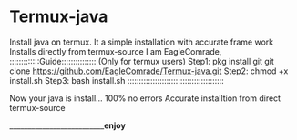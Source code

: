 # Termux-java
Install java on termux. It a simple installation with accurate frame work
Installs directly from termux-source
I am EagleComrade,
 :::::::::::::Guide:::::::::::::::
                 (Only for termux users)
Step1:
      pkg install git
      git clone https://github.com/EagleComrade/Termux-java.git
Step2:
      chmod +x install.sh
Step3:
      bash install.sh
::::::::::::::::::::::::::::::::::::::::::

Now your java is install...
100% no errors
Accurate installtion from direct termux-source


________________________________enjoy______

